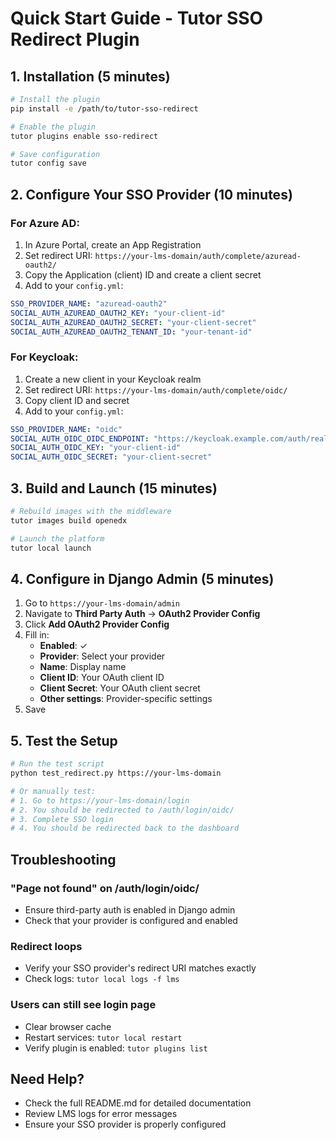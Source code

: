 # Quick Start Guide - Tutor SSO Redirect Plugin

## 1. Installation (5 minutes)

```bash
# Install the plugin
pip install -e /path/to/tutor-sso-redirect

# Enable the plugin
tutor plugins enable sso-redirect

# Save configuration
tutor config save
```

## 2. Configure Your SSO Provider (10 minutes)

### For Azure AD:

1. In Azure Portal, create an App Registration
2. Set redirect URI: `https://your-lms-domain/auth/complete/azuread-oauth2/`
3. Copy the Application (client) ID and create a client secret
4. Add to your `config.yml`:

```yaml
SSO_PROVIDER_NAME: "azuread-oauth2"
SOCIAL_AUTH_AZUREAD_OAUTH2_KEY: "your-client-id"
SOCIAL_AUTH_AZUREAD_OAUTH2_SECRET: "your-client-secret"
SOCIAL_AUTH_AZUREAD_OAUTH2_TENANT_ID: "your-tenant-id"
```

### For Keycloak:

1. Create a new client in your Keycloak realm
2. Set redirect URI: `https://your-lms-domain/auth/complete/oidc/`
3. Copy client ID and secret
4. Add to your `config.yml`:

```yaml
SSO_PROVIDER_NAME: "oidc"
SOCIAL_AUTH_OIDC_OIDC_ENDPOINT: "https://keycloak.example.com/auth/realms/your-realm"
SOCIAL_AUTH_OIDC_KEY: "your-client-id"
SOCIAL_AUTH_OIDC_SECRET: "your-client-secret"
```

## 3. Build and Launch (15 minutes)

```bash
# Rebuild images with the middleware
tutor images build openedx

# Launch the platform
tutor local launch
```

## 4. Configure in Django Admin (5 minutes)

1. Go to `https://your-lms-domain/admin`
2. Navigate to **Third Party Auth** → **OAuth2 Provider Config**
3. Click **Add OAuth2 Provider Config**
4. Fill in:
   - **Enabled**: ✓
   - **Provider**: Select your provider
   - **Name**: Display name
   - **Client ID**: Your OAuth client ID
   - **Client Secret**: Your OAuth client secret
   - **Other settings**: Provider-specific settings
5. Save

## 5. Test the Setup

```bash
# Run the test script
python test_redirect.py https://your-lms-domain

# Or manually test:
# 1. Go to https://your-lms-domain/login
# 2. You should be redirected to /auth/login/oidc/
# 3. Complete SSO login
# 4. You should be redirected back to the dashboard
```

## Troubleshooting

### "Page not found" on /auth/login/oidc/

- Ensure third-party auth is enabled in Django admin
- Check that your provider is configured and enabled

### Redirect loops

- Verify your SSO provider's redirect URI matches exactly
- Check logs: `tutor local logs -f lms`

### Users can still see login page

- Clear browser cache
- Restart services: `tutor local restart`
- Verify plugin is enabled: `tutor plugins list`

## Need Help?

- Check the full README.md for detailed documentation
- Review LMS logs for error messages
- Ensure your SSO provider is properly configured